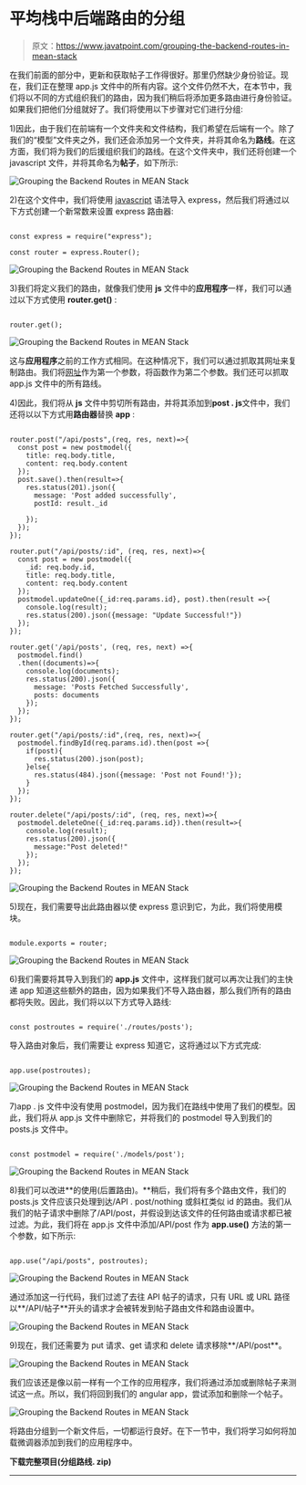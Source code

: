 # 平均栈中后端路由的分组

> 原文：<https://www.javatpoint.com/grouping-the-backend-routes-in-mean-stack>

在我们前面的部分中，更新和获取帖子工作得很好。那里仍然缺少身份验证。现在，我们正在整理 app.js 文件中的所有内容。这个文件仍然不大，在本节中，我们将以不同的方式组织我们的路由，因为我们稍后将添加更多路由进行身份验证。如果我们把他们分组就好了。我们将使用以下步骤对它们进行分组:

1)因此，由于我们在前端有一个文件夹和文件结构，我们希望在后端有一个。除了我们的“模型”文件夹之外，我们还会添加另一个文件夹，并将其命名为**路线**。在这方面，我们将为我们的后援组织我们的路线。在这个文件夹中，我们还将创建一个 javascript 文件，并将其命名为**帖子**，如下所示:

![Grouping the Backend Routes in MEAN Stack](img/b042c5b6f00a879f3fc0e48dfe450c5c.png)

2)在这个文件中，我们将使用 [javascript](https://www.javatpoint.com/javascript-tutorial) 语法导入 express，然后我们将通过以下方式创建一个新常数来设置 express 路由器:

```

const express = require("express");

const router = express.Router();

```

![Grouping the Backend Routes in MEAN Stack](img/cc11227555937e9e9baf266d83e152a7.png)

3)我们将定义我们的路由，就像我们使用 **js** 文件中的**应用程序**一样，我们可以通过以下方式使用 **router.get()** :

```

router.get();

```

![Grouping the Backend Routes in MEAN Stack](img/b7cbf98435e4d1c12977ef53f5e9e641.png)

这与**应用程序**之前的工作方式相同。在这种情况下，我们可以通过抓取其网址来复制路由。我们将[网址](https://www.javatpoint.com/url-full-form)作为第一个参数，将函数作为第二个参数。我们还可以抓取 app.js 文件中的所有路线。

4)因此，我们将从 **js** 文件中剪切所有路由，并将其添加到**post . js**文件中，我们还将以以下方式用**路由器**替换 **app** :

```

router.post("/api/posts",(req, res, next)=>{
  const post = new postmodel({
    title: req.body.title,
    content: req.body.content
  });
  post.save().then(result=>{
    res.status(201).json({
      message: 'Post added successfully',
      postId: result._id

    });
  });
});

router.put("/api/posts/:id", (req, res, next)=>{
  const post = new postmodel({
    _id: req.body.id,
    title: req.body.title,
    content: req.body.content
  });
  postmodel.updateOne({_id:req.params.id}, post).then(result =>{
    console.log(result);
    res.status(200).json({message: "Update Successful!"})
  });
});

router.get('/api/posts', (req, res, next) =>{
  postmodel.find()
  .then((documents)=>{
    console.log(documents);
    res.status(200).json({
      message: 'Posts Fetched Successfully',
      posts: documents
    });
  });
});

router.get("/api/posts/:id",(req, res, next)=>{
  postmodel.findById(req.params.id).then(post =>{
    if(post){
      res.status(200).json(post);
    }else{
      res.status(484).json({message: 'Post not Found!'});
    }
  });
});

router.delete("/api/posts/:id", (req, res, next)=>{
  postmodel.deleteOne({_id:req.params.id}).then(result=>{
    console.log(result);
    res.status(200).json({
      message:"Post deleted!"
    });
  });
});

```

![Grouping the Backend Routes in MEAN Stack](img/66574641184087ac9a1c2f2cf3717adb.png)

5)现在，我们需要导出此路由器以使 express 意识到它，为此，我们将使用模块。

```

module.exports = router;

```

![Grouping the Backend Routes in MEAN Stack](img/3a0cf217f03187ce0f5c5276b7806e05.png)

6)我们需要将其导入到我们的 **app.js** 文件中，这样我们就可以再次让我们的主快递 app 知道这些额外的路由，因为如果我们不导入路由器，那么我们所有的路由都将失败。因此，我们将以以下方式导入路线:

```

const postroutes = require('./routes/posts');

```

导入路由对象后，我们需要让 express 知道它，这将通过以下方式完成:

```

app.use(postroutes);

```

![Grouping the Backend Routes in MEAN Stack](img/e10d553041059ae609b164d9aaf368e1.png)

7)app . js 文件中没有使用 postmodel，因为我们在路线中使用了我们的模型。因此，我们将从 app.js 文件中删除它，并将我们的 postmodel 导入到我们的 posts.js 文件中。

```

const postmodel = require('./models/post');

```

![Grouping the Backend Routes in MEAN Stack](img/e613478d169f272279eb139277c8c2fb.png)

8)我们可以改进**的使用(后置路由)。**稍后，我们将有多个路由文件，我们的 posts.js 文件应该只处理到达/API . post/nothing 或斜杠类似 id 的路由。我们从我们的帖子请求中删除了/API/post，并假设到达该文件的任何路由或请求都已被过滤。为此，我们将在 app.js 文件中添加/API/post 作为 **app.use()** 方法的第一个参数，如下所示:

```

app.use("/api/posts", postroutes);

```

![Grouping the Backend Routes in MEAN Stack](img/6e6bed512e7e1b1f19ac6073bc13f63c.png)

通过添加这一行代码，我们过滤了去往 API 帖子的请求，只有 URL 或 URL 路径以**/API/帖子**开头的请求才会被转发到帖子路由文件和路由设置中。

![Grouping the Backend Routes in MEAN Stack](img/ca08102b55bbfc58d3aac68e83d9c248.png)

9)现在，我们还需要为 put 请求、get 请求和 delete 请求移除**/API/post**。

![Grouping the Backend Routes in MEAN Stack](img/93e692e25074c2fbc6cb99a5135937a1.png)

我们应该还是像以前一样有一个工作的应用程序，我们将通过添加或删除帖子来测试这一点。所以，我们将回到我们的 angular app，尝试添加和删除一个帖子。

![Grouping the Backend Routes in MEAN Stack](img/ee298ec505be670ec13cbbc641c72fa0.png)

将路由分组到一个新文件后，一切都运行良好。在下一节中，我们将学习如何将加载微调器添加到我们的应用程序中。

**下载完整项目(分组路线. zip)**

* * *